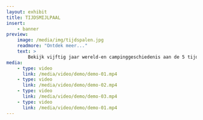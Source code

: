 ```yaml
---
layout: exhibit
title: TIJDSMIJLPAAL
insert:
    - banner
preview: 
    image: /media/img/tijdspalen.jpg
    readmore: "Ontdek meer..."
    text: >
        Bekijk vijftig jaar wereld-en campinggeschiedenis aan de 5 tijdsmijlpalen.
media:
    - type: video
      link: /media/video/demo/demo-01.mp4
    - type: video
      link: /media/video/demo/demo-02.mp4
    - type: video
      link: /media/video/demo/demo-03.mp4
    - type: video
      link: /media/video/demo/demo-01.mp4
---
```

